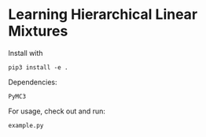 # Learning Hierarchical Linear Mixtures

Install with
```
pip3 install -e .
```

Dependencies:

```
PyMC3
```


For usage, check out and run:

```
example.py
```
